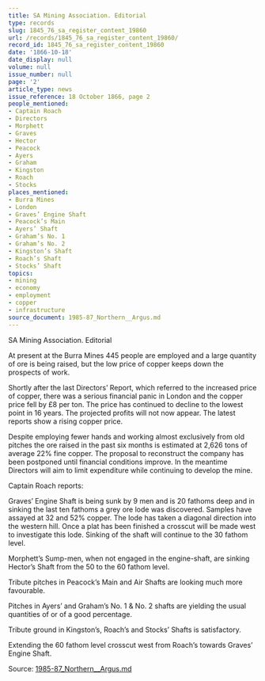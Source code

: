 ```yaml
---
title: SA Mining Association. Editorial
type: records
slug: 1845_76_sa_register_content_19860
url: /records/1845_76_sa_register_content_19860/
record_id: 1845_76_sa_register_content_19860
date: '1866-10-18'
date_display: null
volume: null
issue_number: null
page: '2'
article_type: news
issue_reference: 18 October 1866, page 2
people_mentioned:
- Captain Roach
- Directors
- Morphett
- Graves
- Hector
- Peacock
- Ayers
- Graham
- Kingston
- Roach
- Stocks
places_mentioned:
- Burra Mines
- London
- Graves’ Engine Shaft
- Peacock’s Main
- Ayers’ Shaft
- Graham’s No. 1
- Graham’s No. 2
- Kingston’s Shaft
- Roach’s Shaft
- Stocks’ Shaft
topics:
- mining
- economy
- employment
- copper
- infrastructure
source_document: 1985-87_Northern__Argus.md
---
```


SA Mining Association.  Editorial

At present at the Burra Mines 445 people are employed and a large quantity of ore is being raised, but the low price of copper keeps down the prospects of work.

Shortly after the last Directors’ Report, which referred to the increased price of copper, there was a serious financial panic in London and the copper price fell by £8 per ton.  The price has continued to decline to the lowest point in 16 years.  The projected profits will not now appear.  The latest reports show a rising copper price.

Despite employing fewer hands and working almost exclusively from old pitches the ore raised in the past six months is estimated at 2,626 tons of average 22% fine copper.  The proposal to reconstruct the company has been postponed until financial conditions improve.  In the meantime Directors will aim to limit expenditure while continuing to develop the mine.

Captain Roach reports:

Graves’ Engine Shaft is being sunk by 9 men and is 20 fathoms deep and in sinking the last ten fathoms a grey ore lode was discovered.  Samples have assayed at 32 and 52% copper.  The lode has taken a diagonal direction into the western hill.  Once a plat has been finished a crosscut will be made west to investigate this lode.  Sinking of the shaft will continue to the 30 fathom level.

Morphett’s Sump-men, when not engaged in the engine-shaft, are sinking Hector’s Shaft from the 50 to the 60 fathom level.

Tribute pitches in Peacock’s Main and Air Shafts are looking much more favourable.

Pitches in Ayers’ and Graham’s No. 1 & No. 2 shafts are yielding the usual quantities of or of a good percentage.

Tribute ground in Kingston’s, Roach’s and Stocks’ Shafts is satisfactory.

Extending the 60 fathom level crosscut west from Roach’s towards Graves’ Engine Shaft.

Source: [1985-87_Northern__Argus.md](/downloads/markdown/1985-87_Northern__Argus.md)
